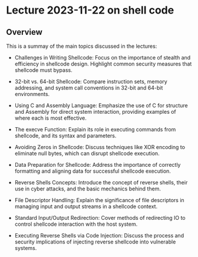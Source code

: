 # Lecture 2023-11-22 on shell code

## Overview

This is a summay of the main topics discussed in the lectures:

- Challenges in Writing Shellcode: Focus on the importance of stealth and efficiency in shellcode design. Highlight common security measures that shellcode must bypass.

- 32-bit vs. 64-bit Shellcode: Compare instruction sets, memory addressing, and system call conventions in 32-bit and 64-bit environments.

- Using C and Assembly Language: Emphasize the use of C for structure and Assembly for direct system interaction, providing examples of where each is most effective.

- The execve Function: Explain its role in executing commands from shellcode, and its syntax and parameters.

- Avoiding Zeros in Shellcode: Discuss techniques like XOR encoding to eliminate null bytes, which can disrupt shellcode execution.

- Data Preparation for Shellcode: Address the importance of correctly formatting and aligning data for successful shellcode execution.

- Reverse Shells Concepts: Introduce the concept of reverse shells, their use in cyber attacks, and the basic mechanics behind them.

- File Descriptor Handling: Explain the significance of file descriptors in managing input and output streams in a shellcode context.

- Standard Input/Output Redirection: Cover methods of redirecting IO to control shellcode interaction with the host system.

- Executing Reverse Shells via Code Injection: Discuss the process and security implications of injecting reverse shellcode into vulnerable systems.

